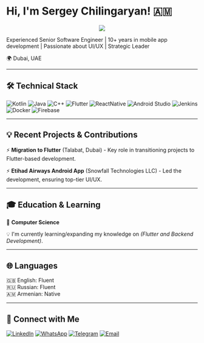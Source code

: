 # Hi, I'm Sergey Chilingaryan! 🇦🇲

<!-- Typing SVG by DenverCoder1 - https://github.com/DenverCoder1/readme-typing-svg -->
<p align="center">
  <a href="https://github.com/DenverCoder1/readme-typing-svg"><img src="https://readme-typing-svg.herokuapp.com?lines=Android+Engineer;Freelancer;&center=true&width=380&height=45"></a>
</p>

Experienced Senior Software Engineer | 10+ years in mobile app development | Passionate about UI/UX | Strategic Leader

🌍 Dubai, UAE

---

## 🛠️ Technical Stack

![Kotlin](https://img.shields.io/badge/Kotlin-0095D5?style=flat&logo=kotlin&logoColor=white)
![Java](https://img.shields.io/badge/Java-007396?style=flat&logo=java&logoColor=white)
![C++](https://img.shields.io/badge/C++-00599C?style=flat&logo=c%2B%2B&logoColor=white)
![Flutter](https://img.shields.io/badge/Flutter-02569B?style=flat&logo=flutter&logoColor=white)
![ReactNative](https://img.shields.io/badge/ReactNative-20232A?style=flat&logo=react&logoColor=61DAFB)
![Android Studio](https://img.shields.io/badge/Android%20Studio-3DDC84?style=flat&logo=android-studio&logoColor=white)
![Jenkins](https://img.shields.io/badge/Jenkins-D24939?style=flat&logo=jenkins&logoColor=white)
![Docker](https://img.shields.io/badge/Docker-2496ED?style=flat&logo=docker&logoColor=white)
![Firebase](https://img.shields.io/badge/Firebase-FFCA28?style=flat&logo=firebase&logoColor=white)

---

## 💡 Recent Projects & Contributions

⚡️ **Migration to Flutter** (Talabat, Dubai) - Key role in transitioning projects to Flutter-based development.

⚡️ **Etihad Airways Android App** (Snowfall Technologies LLC) - Led the development, ensuring top-tier UI/UX.


---

## 🎓 Education & Learning

📘 **Computer Science**

💡 I'm currently learning/expanding my knowledge on _(Flutter and Backend Development)_.

---

## 🌐 Languages

🇬🇧 English: Fluent  
🇷🇺 Russian: Fluent  
🇦🇲 Armenian: Native

---



## 🔗 Connect with Me

[![LinkedIn](https://img.shields.io/badge/-sergchil-blue?style=flat&logo=Linkedin&logoColor=white)](https://www.linkedin.com/in/sergchil/)
[![WhatsApp](https://img.shields.io/badge/WhatsApp-25D366?style=flat&logo=whatsapp&logoColor=white)](https://wa.me/971586289245)
[![Telegram](https://img.shields.io/badge/Telegram-26A5E4?style=flat&logo=telegram&logoColor=white)](https://t.me/sergchil)
[![Email](https://img.shields.io/badge/Email-D14836?style=flat&logo=gmail&logoColor=white)](mailto:serg.chilingaryan@gmail.com)


